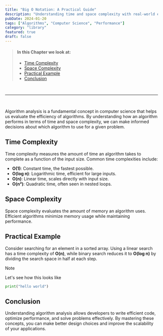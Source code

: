 ```yaml
---
title: "Big O Notation: A Practical Guide"
description: "Understanding time and space complexity with real-world examples and practical applications."
pubDate: 2024-01-20
tags: ["Algorithms", "Computer Science", "Performance"]
category: "library"
featured: true
draft: false
---
```


> #### In this Chapter we look at:
>
> - [Time Complexity](#time-complexity)
> - [Space Complexity](#space-complexity)
> - [Practical Example](#practical-example)
> - [Conclusion](#conclusion)

<br />

---

<br />


Algorithm analysis is a fundamental concept in computer science that helps us evaluate the efficiency of algorithms. By understanding how an algorithm performs in terms of time and space complexity, we can make informed decisions about which algorithm to use for a given problem.

## Time Complexity

Time complexity measures the amount of time an algorithm takes to complete as a function of the input size. Common time complexities include:

- **O(1)**: Constant time, the fastest possible.
- **O(log n)**: Logarithmic time, efficient for large inputs.
- **O(n)**: Linear time, scales directly with input size.
- **O(n²)**: Quadratic time, often seen in nested loops.

## Space Complexity

Space complexity evaluates the amount of memory an algorithm uses. Efficient algorithms minimize memory usage while maintaining performance.

## Practical Example

Consider searching for an element in a sorted array. Using a linear search has a time complexity of **O(n)**, while binary search reduces it to **O(log n)** by dividing the search space in half at each step.

> [!NOTE]
> Let's see how this looks like

```python
print("hello world")
```

## Conclusion

Understanding algorithm analysis allows developers to write efficient code, optimize performance, and solve problems effectively. By mastering these concepts, you can make better design choices and improve the scalability of your applications.
